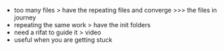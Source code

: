 - too many files > have the repeating files and converge >>> the files in journey
- repeating the same work > have the init folders
- need a rifat to guide it > video
- useful when you are getting stuck

